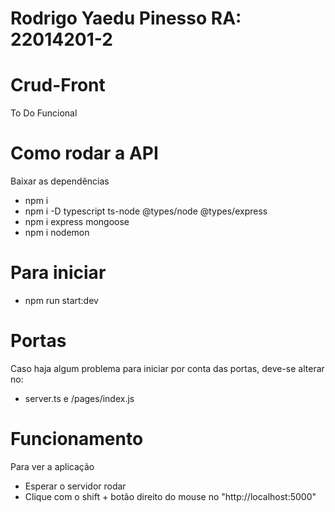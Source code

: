 # Rodrigo Yaedu Pinesso RA: 22014201-2
# Crud-Front
To Do Funcional 
# Como rodar a API
Baixar as dependências
- npm i
- npm i -D typescript ts-node @types/node @types/express
- npm i express mongoose
- npm i nodemon 
# Para iniciar
- npm run start:dev
# Portas
Caso haja algum problema para iniciar por conta das portas, deve-se alterar no:
- server.ts e /pages/index.js
# Funcionamento
Para ver a aplicação
- Esperar o servidor rodar
- Clique com o shift + botão direito do mouse no "http://localhost:5000"
